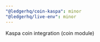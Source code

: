 ```yaml
---
"@ledgerhq/coin-kaspa": minor
"@ledgerhq/live-env": minor
---
```


Kaspa coin integration (coin module)
